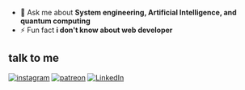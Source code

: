 - 💬 Ask me about **System engineering, Artificial Intelligence, and quantum computing**
- ⚡ Fun fact **i don't know about web developer**


<!--START_SECTION:waka-->
<!--END_SECTION:waka-->


## talk to me

[![instagram](https://img.shields.io/badge/Instagram-E4405F?style=flat-square&logo=instagram&logoColor=white)](https://www.instagram.com/arfy.slowy)
[![patreon](https://img.shields.io/badge/Patreon-F96854?style=flat-square&logo=patreon&logoColor=white)](https://www.patreon.com/arfyslowy)
[![LinkedIn](https://img.shields.io/badge/linkedin-%230077B5.svg?style=flat-square&logo=linkedin&logoColor=white)](https://www.linkedin.com/in/arfy-slowy-151776218/)
